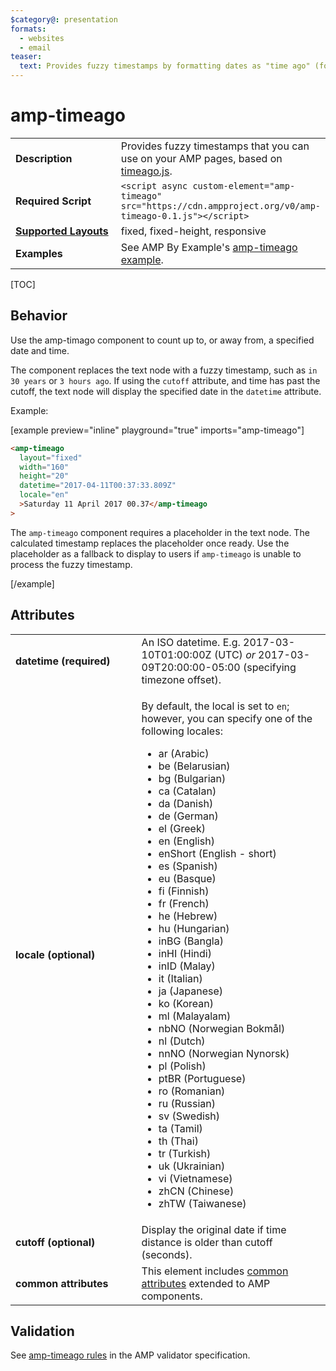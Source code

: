 ```yaml
---
$category@: presentation
formats:
  - websites
  - email
teaser:
  text: Provides fuzzy timestamps by formatting dates as "time ago" (for example, 3 hours ago).
---
```


<!--
Copyright 2017 The AMP HTML Authors. All Rights Reserved.

Licensed under the Apache License, Version 2.0 (the "License");
you may not use this file except in compliance with the License.
You may obtain a copy of the License at

      http://www.apache.org/licenses/LICENSE-2.0

Unless required by applicable law or agreed to in writing, software
distributed under the License is distributed on an "AS-IS" BASIS,
WITHOUT WARRANTIES OR CONDITIONS OF ANY KIND, either express or implied.
See the License for the specific language governing permissions and
limitations under the License.
-->

# amp-timeago

<table>
  <tr>
    <td width="40%"><strong>Description</strong></td>
    <td>Provides fuzzy timestamps that you can use on your AMP pages, based on <a href="https://github.com/hustcc/timeago.js">timeago.js</a>.</td>
  </tr>
  <tr>
    <td width="40%"><strong>Required Script</strong></td>
    <td><code>&lt;script async custom-element="amp-timeago" src="https://cdn.ampproject.org/v0/amp-timeago-0.1.js">&lt;/script></code></td>
  </tr>
  <tr>
    <td width="40%"><strong><a href="https://amp.dev/documentation/guides-and-tutorials/develop/style_and_layout/control_layout">Supported Layouts</a></strong></td>
    <td>fixed, fixed-height, responsive</td>
  </tr>
  <tr>
    <td><strong>Examples</strong></td>
    <td>See AMP By Example's <a href="https://amp.dev/documentation/examples/components/amp-timeago/">amp-timeago example</a>.</td>
  </tr>
</table>

[TOC]

## Behavior

Use the amp-timago component to count up to, or away from, a specified date and time.

The component replaces the text node with a fuzzy timestamp, such as `in 30 years` or `3 hours ago`.
If using the `cutoff` attribute, and time has past the cutoff, the text node will display the specified date in the `datetime` attribute.

Example:

[example preview="inline" playground="true" imports="amp-timeago"]

```html
<amp-timeago
  layout="fixed"
  width="160"
  height="20"
  datetime="2017-04-11T00:37:33.809Z"
  locale="en"
  >Saturday 11 April 2017 00.37</amp-timeago
>
```

The `amp-timeago` component requires a placeholder in the text node. The calculated timestamp replaces the placeholder once ready. Use the placeholder as a fallback to display to users if `amp-timeago` is unable to process the fuzzy timestamp.

[/example]

## Attributes

<table>
  <tr>
    <td width="40%"><strong>datetime (required)</strong></td>
    <td>An ISO datetime. E.g. 2017-03-10T01:00:00Z (UTC) <em>or</em> 2017-03-09T20:00:00-05:00 (specifying timezone offset).</td>
  </tr>
  <tr>
    <td width="40%"><strong>locale (optional)</strong></td>
    <td><p>By default, the local is set to <code>en</code>; however, you can specify one of the following locales:</p>
<ul>
  <li>ar (Arabic)</li>
  <li>be (Belarusian)</li>
  <li>bg (Bulgarian)</li>
  <li>ca (Catalan)</li>
  <li>da (Danish)</li>
  <li>de (German)</li>
  <li>el (Greek)</li>
  <li>en (English)</li>
  <li>enShort (English - short)</li>
  <li>es (Spanish)</li>
  <li>eu (Basque)</li>
  <li>fi (Finnish)</li>
  <li>fr (French)</li>
  <li>he (Hebrew)</li>
  <li>hu (Hungarian)</li>
  <li>inBG (Bangla)</li>
  <li>inHI (Hindi)</li>
  <li>inID (Malay)</li>
  <li>it (Italian)</li>
  <li>ja (Japanese)</li>
  <li>ko (Korean)</li>
  <li>ml (Malayalam)</li>
  <li>nbNO (Norwegian Bokmål)</li>
  <li>nl (Dutch)</li>
  <li>nnNO (Norwegian Nynorsk)</li>
  <li>pl (Polish)</li>
  <li>ptBR (Portuguese)</li>
  <li>ro (Romanian)</li>
  <li>ru (Russian)</li>
  <li>sv (Swedish)</li>
  <li>ta (Tamil)</li>
  <li>th (Thai)</li>
  <li>tr (Turkish)</li>
  <li>uk (Ukrainian)</li>
  <li>vi (Vietnamese)</li>
  <li>zhCN (Chinese)</li>
  <li>zhTW (Taiwanese)</li>
</ul></td>
  </tr>
  <tr>
    <td width="40%"><strong>cutoff (optional)</strong></td>
    <td>Display the original date if time distance is older than cutoff (seconds).</td>
  </tr>
  <tr>
    <td width="40%"><strong>common attributes</strong></td>
    <td>This element includes <a href="https://amp.dev/documentation/guides-and-tutorials/learn/common_attributes">common attributes</a> extended to AMP components.</td>
  </tr>
</table>

## Validation

See [amp-timeago rules](https://github.com/ampproject/amphtml/blob/master/extensions/amp-timeago/validator-amp-timeago.protoascii) in the AMP validator specification.
